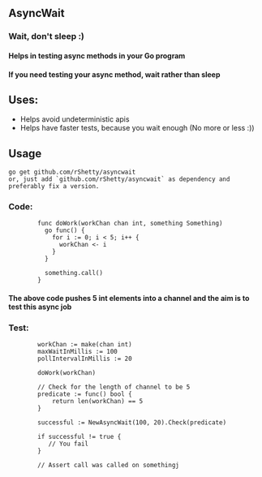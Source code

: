 ## AsyncWait
### Wait, don't sleep :)

#### Helps in testing async methods in your Go program
#### If you need testing your async method, wait rather than sleep

## Uses:
- Helps avoid undeterministic apis
- Helps have faster tests, because you wait enough (No more or less :))

## Usage
```
go get github.com/rShetty/asyncwait
or, just add `github.com/rShetty/asyncwait` as dependency and preferably fix a version.
```

### Code:
``` 
        func doWork(workChan chan int, something Something)
          go func() {
            for i := 0; i < 5; i++ {
              workChan <- i
            }
          }

          something.call()
        }
```

#### The above code pushes 5 int elements into a channel and the aim is to test this async job

### Test:
```
        workChan := make(chan int)
        maxWaitInMillis := 100
        pollIntervalInMillis := 20

        doWork(workChan)

        // Check for the length of channel to be 5
        predicate := func() bool {
            return len(workChan) == 5 
        }

        successful := NewAsyncWait(100, 20).Check(predicate)

        if successful != true {
           // You fail
        }

        // Assert call was called on somethingj
```

